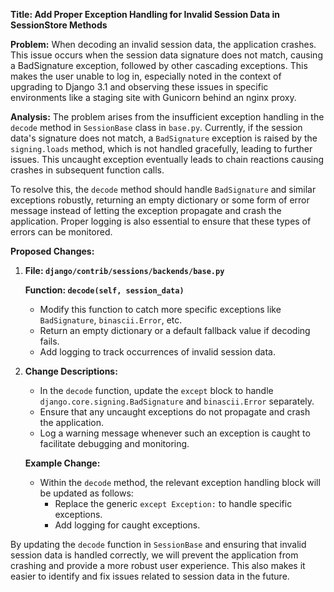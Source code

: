 **Title: Add Proper Exception Handling for Invalid Session Data in SessionStore Methods**

**Problem:**
When decoding an invalid session data, the application crashes. This issue occurs when the session data signature does not match, causing a BadSignature exception, followed by other cascading exceptions. This makes the user unable to log in, especially noted in the context of upgrading to Django 3.1 and observing these issues in specific environments like a staging site with Gunicorn behind an nginx proxy.

**Analysis:**
The problem arises from the insufficient exception handling in the `decode` method in `SessionBase` class in `base.py`. Currently, if the session data's signature does not match, a `BadSignature` exception is raised by the `signing.loads` method, which is not handled gracefully, leading to further issues. This uncaught exception eventually leads to chain reactions causing crashes in subsequent function calls.

To resolve this, the `decode` method should handle `BadSignature` and similar exceptions robustly, returning an empty dictionary or some form of error message instead of letting the exception propagate and crash the application. Proper logging is also essential to ensure that these types of errors can be monitored.

**Proposed Changes:**

1. **File: `django/contrib/sessions/backends/base.py`**

   **Function: `decode(self, session_data)`**
   - Modify this function to catch more specific exceptions like `BadSignature`, `binascii.Error`, etc.
   - Return an empty dictionary or a default fallback value if decoding fails.
   - Add logging to track occurrences of invalid session data.

2. **Change Descriptions:**
   - In the `decode` function, update the `except` block to handle `django.core.signing.BadSignature` and `binascii.Error` separately.
   - Ensure that any uncaught exceptions do not propagate and crash the application.
   - Log a warning message whenever such an exception is caught to facilitate debugging and monitoring.

   **Example Change:**
   - Within the `decode` method, the relevant exception handling block will be updated as follows:
     - Replace the generic `except Exception:` to handle specific exceptions.
     - Add logging for caught exceptions.

By updating the `decode` function in `SessionBase` and ensuring that invalid session data is handled correctly, we will prevent the application from crashing and provide a more robust user experience. This also makes it easier to identify and fix issues related to session data in the future.